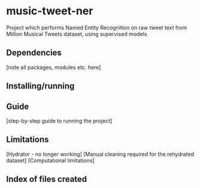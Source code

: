 # music-tweet-ner
Project which performs Named Entity Recognition on raw tweet text from Million Musical Tweets dataset, using supervised models

## Dependencies

[note all packages, modules etc. here]

## Installing/running

## Guide

[step-by-step guide to running the project]

## Limitations

[Hydrator - no longer working]
[Manual cleaning required for the rehydrated dataset]
[Computational limitations]

## Index of files created
